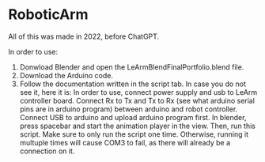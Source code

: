 # RoboticArm

All of this was made in 2022, before ChatGPT.

In order to use:
1. Donwload Blender and open the LeArmBlendFinalPortfolio.blend file.
2. Download the Arduino code.
3. Follow the documentation written in the script tab. In case you do not see it, here it is:  In order to use, connect power supply and usb to LeArm controller board. Connect Rx to Tx and Tx to Rx (see what arduino serial pins are in arduino program) between arduino and robot controller. Connect USB to arduino and upload arduino program first. In blender, press spacebar and start the animation player in the view. Then, run this script. Make sure to only run the script one time. Otherwise, running it multuple times will cause COM3 to fail, as there will already be a connection on it.
